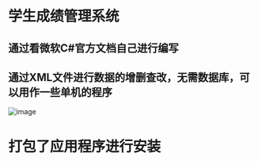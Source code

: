 # 学生成绩管理系统
## 通过看微软C#官方文档自己进行编写
## 通过XML文件进行数据的增删查改，无需数据库，可以用作一些单机的程序
![image](https://github.com/user-attachments/assets/d3e12935-7449-4078-be93-72dd9f0b562c)
# 打包了应用程序进行安装
